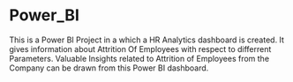 # Power_BI
This is a Power BI Project in a which a HR Analytics dashboard is created.
It gives information about Attrition Of Employees with respect to differrent Parameters.
Valuable Insights related to Attrition of Employees from the Company can be drawn from this Power BI dashboard.
